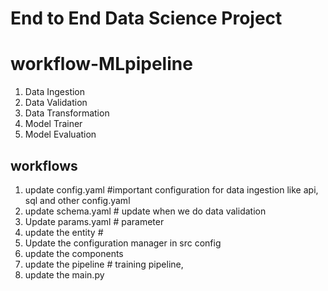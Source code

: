 # End to End Data Science Project 

# workflow-MLpipeline

1. Data Ingestion
2. Data Validation
2. Data Transformation 
3. Model Trainer
4. Model Evaluation


## workflows

1. update config.yaml   #important configuration for data ingestion like api, sql  and other config.yaml
2. update schema.yaml   # update when we do data validation 
3. Update params.yaml   # parameter 
4. update the entity    #  
5. Update the configuration manager in src config 
6. update the components 
7. update the pipeline # training pipeline, 
8. update the main.py